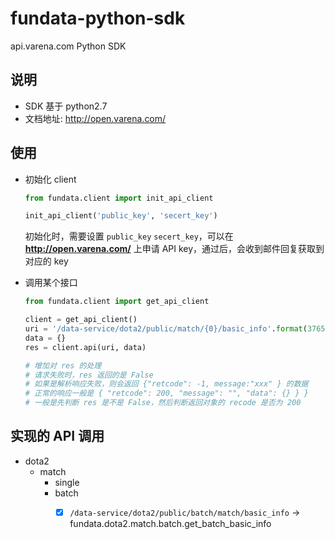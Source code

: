 # fundata-python-sdk

api.varena.com Python SDK

## 说明
- SDK 基于 python2.7
- 文档地址: http://open.varena.com/


## 使用

- 初始化 client
    ```python
    from fundata.client import init_api_client
    
    init_api_client('public_key', 'secert_key')
    ```

    初始化时，需要设置 `public_key` `secert_key`，可以在 **http://open.varena.com/** 上申请 API key，通过后，会收到邮件回复获取到对应的 key

- 调用某个接口
    ```python
    from fundata.client import get_api_client

    client = get_api_client()
    uri = '/data-service/dota2/public/match/{0}/basic_info'.format(3765833999)
    data = {}
    res = client.api(uri, data)

    # 增加对 res 的处理
    # 请求失败时，res 返回的是 False
    # 如果是解析响应失败，则会返回 {"retcode": -1, message:"xxx" } 的数据
    # 正常的响应一般是 { "retcode": 200, "message": "", "data": {} } }
    # 一般是先判断 res 是不是 False，然后判断返回对象的 recode 是否为 200
    ```

## 实现的 API 调用
- dota2
    - match
        - single
        - batch 
            - [x] `/data-service/dota2/public/batch/match/basic_info` -> fundata.dota2.match.batch.get_batch_basic_info

